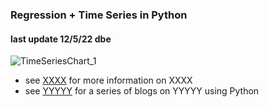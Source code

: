 ### Regression + Time Series in Python
#### last update 12/5/22 dbe

![TimeSeriesChart_1](https://user-images.githubusercontent.com/52699611/168090912-1c907109-0ae1-442e-b2c3-fb4ea4e62963.jpg)

* see [XXXX](https://realpython.com/k-means-clustering-python/) for more information on XXXX
* see [YYYYY](https://medium.datadriveninvestor.com/cluster-analysis-using-python-part-1-4ceee387d79a) for a series of blogs on YYYYY using Python 
